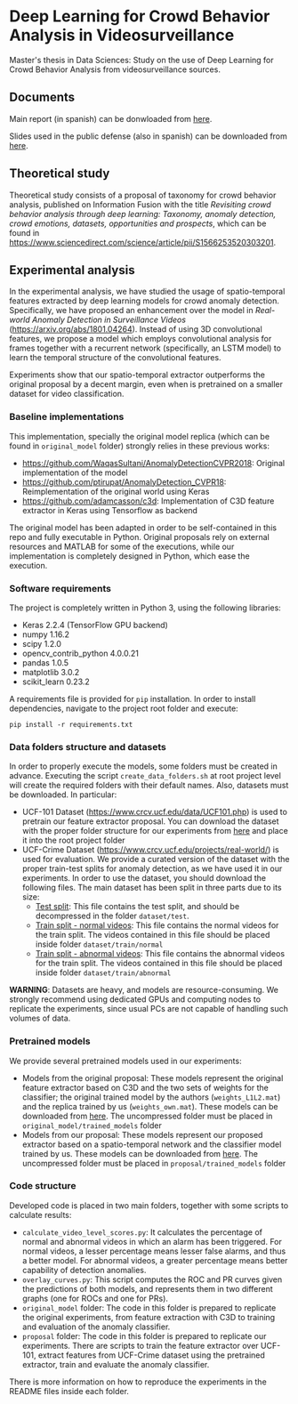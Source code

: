 # Deep Learning for Crowd Behavior Analysis in Videosurveillance

Master's thesis in Data Sciences: Study on the use of Deep Learning
for Crowd Behavior Analysis from videosurveillance
sources.

## Documents

Main report (in spanish) can be donwloaded from
[here](https://github.com/fluque1995/tfm-anomaly-detection/blob/master/docs/memoria_TFM_Luque_Sanchez_Francisco.pdf).

Slides used in the public defense (also in spanish) can be downloaded
from
[here](https://github.com/fluque1995/tfm-anomaly-detection/blob/master/docs/slides/slides.pdf).

## Theoretical study

Theoretical study consists of a proposal of taxonomy for crowd
behavior analysis, published on Information Fusion with the title
_Revisiting crowd behavior analysis through deep learning: Taxonomy,
anomaly detection, crowd emotions, datasets, opportunities and
prospects_, which can be found in
https://www.sciencedirect.com/science/article/pii/S1566253520303201.

## Experimental analysis

In the experimental analysis, we have studied the usage of
spatio-temporal features extracted by deep learning models for crowd
anomaly detection. Specifically, we have proposed an enhancement over
the model in _Real-world Anomaly Detection in Surveillance Videos_
(https://arxiv.org/abs/1801.04264). Instead of using 3D convolutional
features, we propose a model which employs convolutional analysis for
frames together with a recurrent network (specifically, an LSTM model)
to learn the temporal structure of the convolutional features.

Experiments show that our spatio-temporal extractor outperforms the
original proposal by a decent margin, even when is pretrained on a
smaller dataset for video classification.

### Baseline implementations

This implementation, specially the original model replica (which
can be found in `original_model` folder) strongly relies in
these previous works:

- https://github.com/WaqasSultani/AnomalyDetectionCVPR2018: Original
  implementation of the model
- https://github.com/ptirupat/AnomalyDetection_CVPR18: Reimplementation
  of the original world using Keras
- https://github.com/adamcasson/c3d: Implementation of C3D feature
  extractor in Keras using Tensorflow as backend

The original model has been adapted in order to be self-contained in
this repo and fully executable in Python. Original proposals rely on
external resources and MATLAB for some of the executions, while our
implementation is completely designed in Python, which ease the
execution.

### Software requirements

The project is completely written in Python 3, using the following
libraries:

- Keras 2.2.4 (TensorFlow GPU backend)
- numpy 1.16.2
- scipy 1.2.0
- opencv_contrib_python 4.0.0.21
- pandas 1.0.5
- matplotlib 3.0.2
- scikit_learn 0.23.2

A requirements file is provided for `pip` installation. In order to
install dependencies, navigate to the project root folder and execute:

``` shell
pip install -r requirements.txt
```

### Data folders structure and datasets

In order to properly execute the models, some folders must be created
in advance. Executing the script `create_data_folders.sh` at root
project level will create the required folders with their default
names. Also, datasets must be downloaded. In particular:

- UCF-101 Dataset (https://www.crcv.ucf.edu/data/UCF101.php) is used
  to pretrain our feature extractor proposal. You can download the
  dataset with the proper folder structure for our experiments from
  [here](https://drive.google.com/file/d/1R2E9WjQS8c48S2z7mNTT8Gc1H1z2mnqP/view?usp=sharing)
  and place it into the root project folder
- UCF-Crime Dataset (https://www.crcv.ucf.edu/projects/real-world/) is
  used for evaluation. We provide a curated version of the dataset
  with the proper train-test splits for anomaly detection, as we have
  used it in our experiments. In order to use the dataset, you should
  download the following files. The main dataset has been split in
  three parts due to its size:
  - [Test split](https://drive.google.com/file/d/1ynzUmzihaAZkLXJ9jzhppK0eLMskhh1F/view?usp=sharing):
    This file contains the test split, and should be decompressed in
    the folder `dataset/test`.
  - [Train split - normal
    videos](https://drive.google.com/file/d/1k63Qlfn3aU3_CpXxxAzPJ_hYqeSo38PP/view?usp=sharing):
    This file contains the normal videos for the train split. The
    videos contained in this file should be placed inside folder
    `dataset/train/normal`
  - [Train split - abnormal
    videos](https://drive.google.com/file/d/1Zv1CU7PxPDY5WyGc70Kt6SCDFqpjV7gX/view?usp=sharing):
    This file contains the abnormal videos for the train split. The
    videos contained in this file should be placed inside folder
    `dataset/train/abnormal`

**WARNING**: Datasets are heavy, and models are resource-consuming.
We strongly recommend using dedicated GPUs and computing nodes to
replicate the experiments, since usual PCs are not capable of handling
such volumes of data.

### Pretrained models

We provide several pretrained models used in our experiments:

- Models from the original proposal: These models represent the
  original feature extractor based on C3D and the two sets of weights
  for the classifier; the original trained model by the authors
  (`weights_L1L2.mat`) and the replica trained by us
  (`weights_own.mat`). These models can be downloaded from
  [here](https://drive.google.com/file/d/1s3qBXLZzMGAsmG8U0YTJJ4NOOK3KBakl/view?usp=sharing).
  The uncompressed folder must be placed in
  `original_model/trained_models` folder
- Models from our proposal: These models represent our proposed
  extractor based on a spatio-temporal network and the classifier
  model trained by us. These models can be downloaded from
  [here](https://drive.google.com/file/d/1XJ8DLRSHowEA3JB2xAUQGOzTo1y0ofQj/view?usp=sharing).
  The uncompressed folder must be placed in `proposal/trained_models`
  folder

### Code structure

Developed code is placed in two main folders, together with some
scripts to calculate results:

- `calculate_video_level_scores.py`: It calculates the percentage of
  normal and abnormal videos in which an alarm has been triggered. For
  normal videos, a lesser percentage means lesser false alarms, and
  thus a better model. For abnormal videos, a greater percentage means
  better capability of detection anomalies.
- `overlay_curves.py`: This script computes the ROC and PR curves
  given the predictions of both models, and represents them in two
  different graphs (one for ROCs and one for PRs).
- `original_model` folder: The code in this folder is prepared to
  replicate the original experiments, from feature extraction with C3D
  to training and evaluation of the anomaly classifier.
- `proposal` folder: The code in this folder is prepared to replicate
  our experiments. There are scripts to train the feature extractor
  over UCF-101, extract features from UCF-Crime dataset using the
  pretrained extractor, train and evaluate the anomaly classifier.

There is more information on how to reproduce the experiments in the
README files inside each folder.
